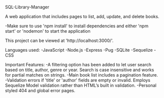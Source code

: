 SQL-Library-Manager

A web application that includes pages to list, add, update, and delete books.

-Make sure to use 'npm install' to install dependencies and either 'npm start' or 'nodemon' to start the application

This project can be viewed at 'http://localhost:3000/'.

Languages used:
-JavaScript
-Node.js
-Express
-Pug
-SQLite
-Sequelize
-CSS

Important Features:
-A filtering option has been added to let user search based on title, author, genre or year. Search is case insensitive and works for partial matches on strings.
-Main book list includes a pagination feature.
-Validation errors if 'title' or 'author' fields are empty or invalid. Employs Sequelize Model validation rather than HTML’s built in validation.
-Personal styled 404 and global error pages.